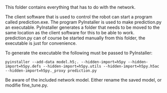 This folder contains everything that has to do with the network.

The client software that is used to control the robot can start a program called prediction.exe.
The program PyInstaller is used to make prediction.py an executable.
PyInstaller generates a folder that needs to be moved to the same location as the client software for this to be able to work.
prediction.py can of course be started manually from this folder, the executable is just for convenience.

To generate the executable the following must be passed to PyInstaller:
	
	pyinstaller --add-data model.h5;. --hidden-import=h5py --hidden-import=h5py.defs --hidden-import=h5py.utils --hidden-import=h5py.h5ac --hidden-import=h5py._proxy prediction.py
	
Be aware of the included network model. Either rename the saved model, or modifie fine_tune.py.